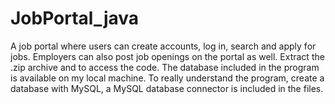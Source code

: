 # JobPortal_java
A job portal where users can create accounts, log in, search and apply for jobs. Employers can also post job openings on the portal as well.
Extract the .zip archive and to access the code.
The database included in the program is available on my local machine.
To really understand the program, create a database with MySQL, a MySQL database connector is included in the files.
